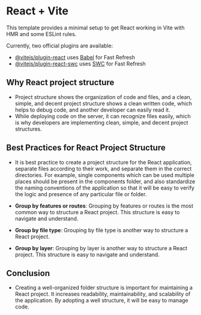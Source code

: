 # React + Vite

This template provides a minimal setup to get React working in Vite with HMR and some ESLint rules.

Currently, two official plugins are available:

- [@vitejs/plugin-react](https://github.com/vitejs/vite-plugin-react/blob/main/packages/plugin-react/README.md) uses [Babel](https://babeljs.io/) for Fast Refresh
- [@vitejs/plugin-react-swc](https://github.com/vitejs/vite-plugin-react-swc) uses [SWC](https://swc.rs/) for Fast Refresh

## Why React project structure

- Project structure shows the organization of code and files, and a clean, simple,
  and decent project structure shows a clean written code, which helps to debug code,
  and another developer can easily read it.
- While deploying code on the server, it can recognize files easily, which is why
  developers are implementing clean, simple, and decent project structures.

## Best Practices for React Project Structure

- It is best practice to create a project structure
  for the React application, separate files according
  to their work, and separate them in the correct directories.
  For example, single components which can be used multiple places
  should be present in the components folder, and also standardize the
  naming conventions of the application so that it will be easy to verify
  the logic and presence of any particular file or folder.

- **Group by features or routes**:
  Grouping by features or routes is the most common
  way to structure a React project. This structure
  is easy to navigate and understand.

- **Group by file type**:
  Grouping by file type is another way to structure a
  React project.

- **Group by layer**:
  Grouping by layer is another way to structure a React project.
  This structure is easy to navigate and understand.

## Conclusion

- Creating a well-organized folder structure is important for maintaining
  a React project. It increases readability, maintainability, and
  scalability of the application. By adopting a well structure, it will
  be easy to manage code.
